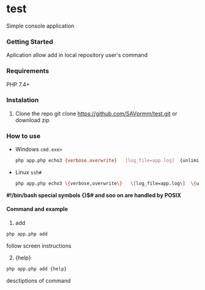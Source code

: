 # test
Simple console application

### Getting Started
Aplication allow add in local repository user's command

### Requirements
PHP 7.4+

### Instalation

1. Clone the repo
git clone https://github.com/SAVprmm/test.git
or
download zip

### How to use

* Windows `cmd.exe>`
  ```sh
  php app.php echo3 {verbose,overwrite}   [log_file=app.log]  {unlimited} [methods={create,update,delete}]   [paginate=50] {log}
  ```
  
* Linux `ssh#`
  ```sh
  php app.php echo3 \{verbose,overwrite\}   \[log_file=app.log\]  \{unlimited\} \[methods=\{create,update,delete\}\]   \[paginate=50\] \{log\}
  ```
**#!/bin/bash special symbols {}[]()$# and soo on are handled by POSIX**

#### Command and example
1. add
  ```sh
  php app.php add
  ```
  follow screen instructions

2. {help}
  ```sh
  php app.php add {help}
  ```
  desctiptions of command
